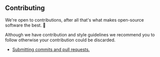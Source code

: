 ## Contributing
We're open to contributions, after all that's what makes open-source software the best. 💪

Although we have contribution and style guidelines we recommend you to follow otherwise your contribution could be discarded.

- [Submitting commits and pull requests.](../CONTRUBUTING.md)